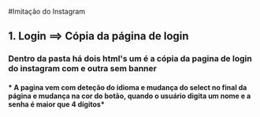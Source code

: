 #Imitação do Instagram

## 1. Login ==> Cópia da página de login
### Dentro da pasta há dois html's um é a cópia da pagina de login do instagram com e outra sem banner
#### * A pagina vem com deteção do idioma e mudança do select no final da página e mudança na cor do botão, quando o usuário digita um nome e a senha é maior que 4 dígitos*

